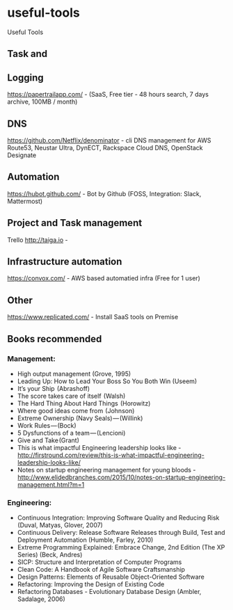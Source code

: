 # useful-tools
Useful Tools


## Task and 

## Logging

https://papertrailapp.com/ - (SaaS, Free tier - 48 hours search, 7 days archive, 100MB / month)

## DNS

https://github.com/Netflix/denominator - cli DNS management for AWS Route53, Neustar Ultra, DynECT, Rackspace Cloud DNS, OpenStack Designate

## Automation

https://hubot.github.com/ - Bot by Github (FOSS, Integration: Slack, Mattermost)

## Project and Task management

Trello
http://taiga.io - 

## Infrastructure automation

https://convox.com/ - AWS based automatied infra (Free for 1 user)

## Other

https://www.replicated.com/ - Install SaaS tools on Premise

## Books recommended

### Management:

  - High output management (Grove, 1995)
  - Leading Up: How to Lead Your Boss So You Both Win (Useem)
  - It’s your Ship  (Abrashoff)
  - The score takes care of itself  (Walsh)
  - The Hard Thing About Hard Things  (Horowitz)
  - Where good ideas come from  (Johnson)
  - Extreme Ownership (Navy Seals) — (Willink)
  - Work Rules — (Bock)
  - 5 Dysfunctions of a team — (Lencioni)
  - Give and Take (Grant)
  - This is what impactful Engineering leadership looks like - http://firstround.com/review/this-is-what-impactful-engineering-leadership-looks-like/
  - Notes on startup engineering management for young bloods - http://www.elidedbranches.com/2015/10/notes-on-startup-engineering-management.html?m=1
  
### Engineering:
  - Continuous Integration: Improving Software Quality and Reducing Risk (Duval, Matyas, Glover, 2007)
  - Continuous Delivery: Release Software Releases through Build, Test and Deployment Automation (Humble, Farley, 2010)
  - Extreme Programming Explained: Embrace Change, 2nd Edition (The XP Series) (Beck, Andres)
  - SICP: Structure and Interpretation of Computer Programs
  - Clean Code: A Handbook of Agile Software Craftsmanship
  - Design Patterns: Elements of Reusable Object-Oriented Software
  - Refactoring: Improving the Design of Existing Code
  - Refactoring Databases - Evolutionary Database Design (Ambler, Sadalage, 2006)

